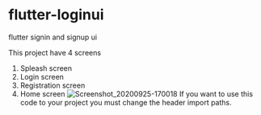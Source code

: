 # flutter-loginui
flutter signin and signup ui

This project have 4 screens
1) Spleash screen
2) Login screen
3) Registration screen
4) Home screen
![Screenshot_20200925-170018](https://user-images.githubusercontent.com/54774962/94263800-3e406f00-ff53-11ea-8065-8bd78950f997.png)
If you want to use this code to your project you must change the header import paths.
